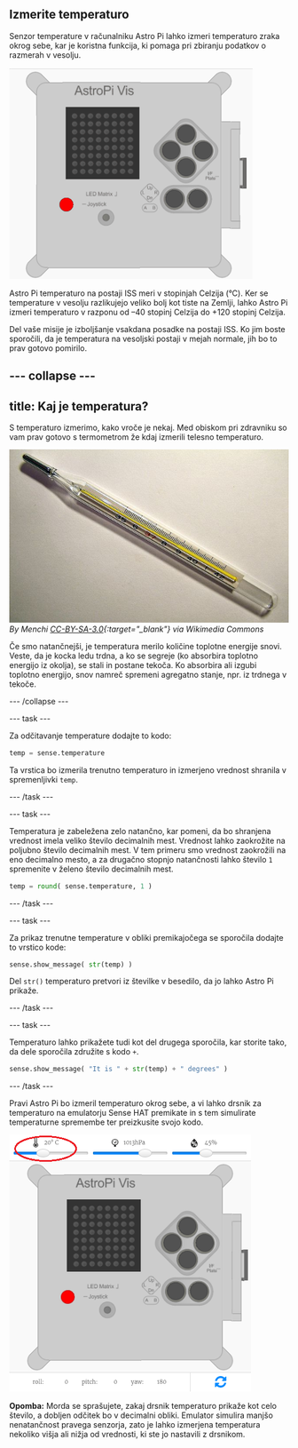 ## Izmerite temperaturo

Senzor temperature v računalniku Astro Pi lahko izmeri temperaturo zraka okrog sebe, kar je koristna funkcija, ki pomaga pri zbiranju podatkov o razmerah v vesolju.

![Sporočilo o temperaturi](images/degrees-message.gif)

Astro Pi temperaturo na postaji ISS meri v stopinjah Celzija (&deg;C). Ker se temperature v vesolju razlikujejo veliko bolj kot tiste na Zemlji, lahko Astro Pi izmeri temperaturo v razponu od –40 stopinj Celzija do +120 stopinj Celzija.

Del vaše misije je izboljšanje vsakdana posadke na postaji ISS. Ko jim boste sporočili, da je temperatura na vesoljski postaji v mejah normale, jih bo to prav gotovo pomirilo.

--- collapse ---
---
title: Kaj je temperatura?
---
S temperaturo izmerimo, kako vroče je nekaj. Med obiskom pri zdravniku so vam prav gotovo s termometrom že kdaj izmerili telesno temperaturo.

![Termometer](images/thermometer.JPG) *By Menchi [CC-BY-SA-3.0](http://creativecommons.org/licenses/by-sa/3.0/){:target="_blank"} via Wikimedia Commons*

Če smo natančnejši, je temperatura merilo količine toplotne energije snovi. Veste, da je kocka ledu trdna, a ko se segreje (ko absorbira toplotno energijo iz okolja), se stali in postane tekoča. Ko absorbira ali izgubi toplotno energijo, snov namreč spremeni agregatno stanje, npr. iz trdnega v tekoče.

--- /collapse ---

--- task ---

Za odčitavanje temperature dodajte to kodo:

```python
temp = sense.temperature
```

Ta vrstica bo izmerila trenutno temperaturo in izmerjeno vrednost shranila v spremenljivki `temp`.

--- /task ---

--- task ---

Temperatura je zabeležena zelo natančno, kar pomeni, da bo shranjena vrednost imela veliko število decimalnih mest. Vrednost lahko zaokrožite na poljubno število decimalnih mest. V tem primeru smo vrednost zaokrožili na eno decimalno mesto, a za drugačno stopnjo natančnosti lahko število `1` spremenite v želeno število decimalnih mest.

```python
temp = round( sense.temperature, 1 )
```

--- /task ---

--- task ---

Za prikaz trenutne temperature v obliki premikajočega se sporočila dodajte to vrstico kode:

```python
sense.show_message( str(temp) )
```

Del `str()` temperaturo pretvori iz številke v besedilo, da jo lahko Astro Pi prikaže.

--- /task ---

--- task ---

Temperaturo lahko prikažete tudi kot del drugega sporočila, kar storite tako, da dele sporočila združite s kodo `+`.

```python
sense.show_message( "It is " + str(temp) + " degrees" )
```

--- /task ---

Pravi Astro Pi bo izmeril temperaturo okrog sebe, a vi lahko drsnik za temperaturo na emulatorju Sense HAT premikate in s tem simulirate temperaturne spremembe ter preizkusite svojo kodo.

![Drsnik za temperaturo](images/temperature-slider.png)

**Opomba:** Morda se sprašujete, zakaj drsnik temperaturo prikaže kot celo število, a dobljen odčitek bo v decimalni obliki. Emulator simulira manjšo nenatančnost pravega senzorja, zato je lahko izmerjena temperatura nekoliko višja ali nižja od vrednosti, ki ste jo nastavili z drsnikom.